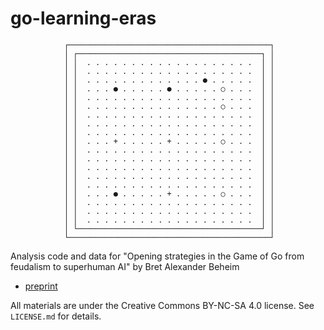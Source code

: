 # go-learning-eras

```
            ┌─────────────────────────────────────────────┐
            │ ┌─────────────────────────────────────────┐ │
            │ │  . . . . . . . . . . . . . . . . . . .  │ │
            │ │  . . . . . . . . . . . . . . . . . . .  │ │
            │ │  . . . . . . . . . . . . . ● . . . . .  │ │
            │ │  . . . ● . . . . . ● . . . . . ○ . . .  │ │
            │ │  . . . . . . . . . . . . . . . . . . .  │ │
            │ │  . . . . . . . . . . . . . . . ○ . . .  │ │
            │ │  . . . . . . . . . . . . . . . . . . .  │ │
            │ │  . . . . . . . . . . . . . . . . . . .  │ │
            │ │  . . . . . . . . . . . . . . . . . . .  │ │
            │ │  . . . + . . . . . + . . . . . ○ . . .  │ │
            │ │  . . . . . . . . . . . . . . . . . . .  │ │
            │ │  . . . . . . . . . . . . . . . . . . .  │ │
            │ │  . . . . . . . . . . . . . . . . . . .  │ │
            │ │  . . . . . . . . . . . . . . . . . . .  │ │
            │ │  . . . . . . . . . . . . . . . . . . .  │ │
            │ │  . . . ● . . . . . + . . . . . ○ . . .  │ │
            │ │  . . . . . . . . . . . . . . . . . . .  │ │
            │ │  . . . . . . . . . . . . . . . . . . .  │ │
            │ │  . . . . . . . . . . . . . . . . . . .  │ │
            │ └─────────────────────────────────────────┘ │
            └─────────────────────────────────────────────┘

```

Analysis code and data for "Opening strategies in the Game of Go from feudalism to superhuman AI" by Bret Alexander Beheim
- [preprint](https://osf.io/preprints/psyarxiv/cewst)

All materials are under the Creative Commons BY-NC-SA 4.0 license. See `LICENSE.md` for details.

